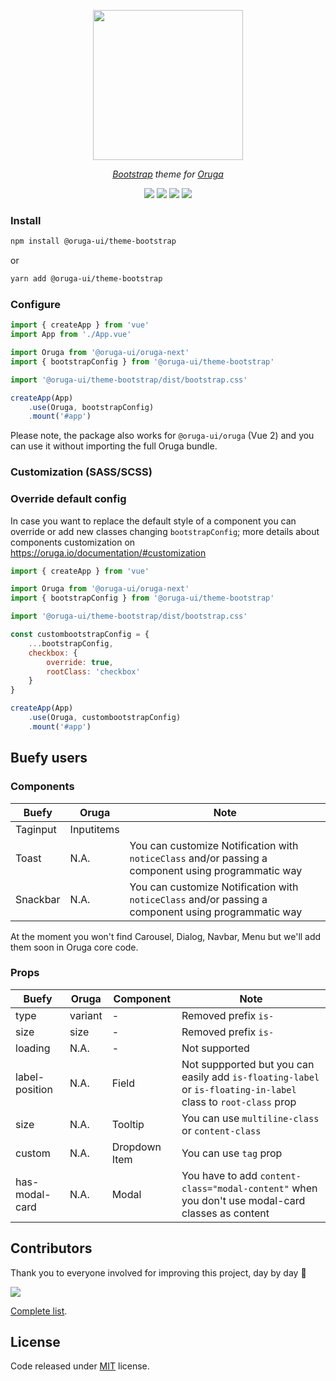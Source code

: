 <p align="center">
    <img width="240" src="https://raw.githubusercontent.com/oruga-ui/theme-bootstrap/master/public/logo.svg" />
</p>

<p align="center">
  <i><a href="https://bootstrap.io" target="_blank">Bootstrap</a> theme for <a href="https://oruga.io" target="_blank">Oruga</a></i>
</p>

<p align="center">
    <a href="https://www.npmjs.com/package/@oruga-ui/theme-bootstrap"><img src="https://img.shields.io/npm/v/@oruga-ui/theme-bootstrap.svg?logo=npm" /><a>
    <a href="https://www.npmjs.com/package/@oruga-ui/theme-bootstrap"><img src="https://img.shields.io/npm/dt/@oruga-ui/theme-bootstrap.svg" /></a>
    <a href="https://discord.gg/RuKuBYN"><img src="https://img.shields.io/badge/chat-on%20discord-7289DA.svg?logo=discord" /></a>
    <a href="https://ko-fi.com/orugaui"><img src="https://img.shields.io/badge/donate-support%20us-00AA00.svg?logo=ko-fi" /></a>
</p>

### Install

```sh
npm install @oruga-ui/theme-bootstrap
```

or

```sh
yarn add @oruga-ui/theme-bootstrap
```

### Configure

```js
import { createApp } from 'vue'
import App from './App.vue'

import Oruga from '@oruga-ui/oruga-next'
import { bootstrapConfig } from '@oruga-ui/theme-bootstrap'

import '@oruga-ui/theme-bootstrap/dist/bootstrap.css'

createApp(App)
    .use(Oruga, bootstrapConfig)
    .mount('#app')
```
Please note, the package also works for `@oruga-ui/oruga` (Vue 2) and you can use it without importing the full Oruga bundle.

### Customization (SASS/SCSS)

<!-- Using the following sample code you don't need `import '@oruga-ui/theme-bootstrap/dist/bootstrap.css'` but you have to add a custom sass/scss file to customize bootstrap and theme variables.

```scss
@import "~bootstrap/sass/utilities/_all";

// Set your colors
$primary: #8c67ef;
$primary-light: findLightColor($primary);
$primary-dark: findDarkColor($primary);
$primary-invert: findColorInvert($primary);
$twitter: #4099FF;
$twitter-invert: findColorInvert($twitter);

// Lists and maps
$custom-colors: null !default;
$custom-shades: null !default;

// Setup $colors to use as bootstrap classes (e.g. 'is-twitter')
$colors: mergeColorMaps(
    (
        "white": (
            $white,
            $black,
        ),
        "black": (
            $black,
            $white,
        ),
        "light": (
            $light,
            $light-invert,
        ),
        "dark": (
            $dark,
            $dark-invert,
        ),
        "primary": (
            $primary,
            $primary-invert,
            $primary-light,
            $primary-dark,
        ),
        "link": (
            $link,
            $link-invert,
            $link-light,
            $link-dark,
        ),
        "info": (
            $info,
            $info-invert,
            $info-light,
            $info-dark,
        ),
        "success": (
            $success,
            $success-invert,
            $success-light,
            $success-dark,
        ),
        "warning": (
            $warning,
            $warning-invert,
            $warning-light,
            $warning-dark,
        ),
        "danger": (
            $danger,
            $danger-invert,
            $danger-light,
            $danger-dark,
        ),
    ),
    $custom-colors
);

// Links
$link: $primary;
$link-invert: $primary-invert;
$link-focus-border: $primary;

@import "~bootstrap/bootstrap";
@import '~@oruga-ui/theme-bootstrap/dist/scss/bootstrap';
``` -->

### Override default config

In case you want to replace the default style of a component you can override or add new classes changing ``bootstrapConfig``; more details about components customization on https://oruga.io/documentation/#customization

```js
import { createApp } from 'vue'

import Oruga from '@oruga-ui/oruga-next'
import { bootstrapConfig } from '@oruga-ui/theme-bootstrap'

import '@oruga-ui/theme-bootstrap/dist/bootstrap.css'

const custombootstrapConfig = {
    ...bootstrapConfig,
    checkbox: {
        override: true,
        rootClass: 'checkbox'
    }
}

createApp(App)
    .use(Oruga, custombootstrapConfig)
    .mount('#app')
```


## Buefy users

### Components

| Buefy       | Oruga      | Note 
| ----------- | ---------- | ----------------
| Taginput    | Inputitems |
| Toast       | N.A.       | You can customize Notification with `noticeClass` and/or passing a component using programmatic way
| Snackbar    | N.A.       | You can customize Notification with `noticeClass` and/or passing a component using programmatic way

At the moment you won't find Carousel, Dialog, Navbar, Menu but we'll add them soon in Oruga core code.

### Props

| Buefy           | Oruga      | Component      | Note 
| --------------- | ---------- | -------------- | --------------------
| type            | variant    |     -          | Removed prefix `is-`
| size            | size       |     -          | Removed prefix `is-`
| loading         | N.A.       |     -          | Not supported
| label-position  | N.A.       | Field          | Not suppported but you can easily add `is-floating-label` or `is-floating-in-label` class to ``root-class`` prop
| size            | N.A.       | Tooltip        | You can use `multiline-class` or `content-class`
| custom          | N.A.       | Dropdown Item  | You can use ``tag`` prop
| has-modal-card  | N.A.       | Modal          | You have to add `content-class="modal-content"` when you don't use modal-card classes as content


## Contributors
Thank you to everyone involved for improving this project, day by day 💚

<a href="https://github.com/oruga-ui/theme-bootstrap">
  <img
  src="https://contrib.rocks/image?repo=oruga-ui/theme-bootstrap"
  />
</a>

[Complete list](CONTRIBUTORS.md).

## License

Code released under [MIT](https://github.com/oruga-ui/theme-bootstrap/blob/master/LICENSE) license.
